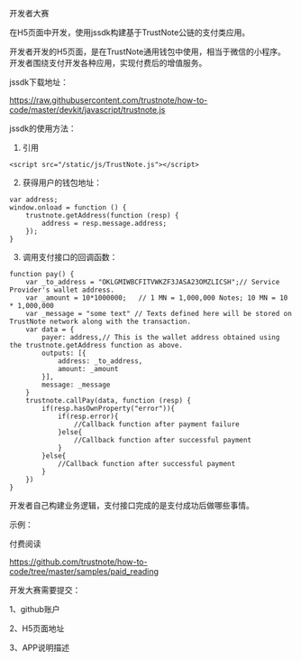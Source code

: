 开发者大赛

在H5页面中开发，使用jssdk构建基于TrustNote公链的支付类应用。

开发者开发的H5页面，是在TrustNote通用钱包中使用，相当于微信的小程序。开发者围绕支付开发各种应用，实现付费后的增值服务。

jssdk下载地址：

https://raw.githubusercontent.com/trustnote/how-to-code/master/devkit/javascript/trustnote.js

jssdk的使用方法：

1. 引用

```
<script src="/static/js/TrustNote.js"></script>
```
2. 获得用户的钱包地址：
```
var address;
window.onload = function () {
    trustnote.getAddress(function (resp) {
        address = resp.message.address;
    });
}
```
3. 调用支付接口的回调函数：

```
function pay() {
    var _to_address = "OKLGMIWBCFITVWKZF3JASA23OMZLICSH";// Service Provider's wallet address.
    var _amount = 10*1000000;   // 1 MN = 1,000,000 Notes; 10 MN = 10 * 1,000,000
    var _message = "some text" // Texts defined here will be stored on TrustNote network along with the transaction.
    var data = {
        payer: address,// This is the wallet address obtained using the trustnote.getAddress function as above.
        outputs: [{
            address: _to_address,
            amount: _amount
        }],
        message: _message
    }    
    trustnote.callPay(data, function (resp) {
        if(resp.hasOwnProperty("error")){
            if(resp.error){
                //Callback function after payment failure
            }else{
                //Callback function after successful payment
            }
        }else{
            //Callback function after successful payment
        }
    })
}
```



开发者自己构建业务逻辑，支付接口完成的是支付成功后做哪些事情。

示例：

付费阅读

https://github.com/trustnote/how-to-code/tree/master/samples/paid_reading


开发大赛需要提交：

1、github账户

2、H5页面地址

3、APP说明描述



